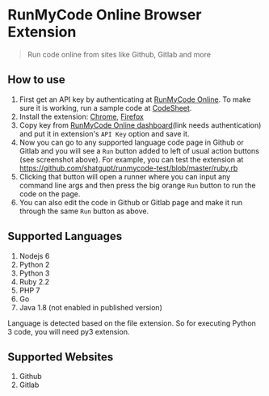# RunMyCode Online Browser Extension

> Run code online from sites like Github, Gitlab and more

## How to use
1. First get an API key by authenticating at [RunMyCode Online](https://runmycode.online). To make sure it is working, run a sample code at [CodeSheet](https://runmycode.online/codesheet.html).
2. Install the extension: [Chrome](https://chrome.google.com/webstore/detail/runmycode-online/iidcnkpdmnopbbkdmneglbelcefgfohf), [Firefox](https://addons.mozilla.org/en-US/firefox/addon/runmycode-online)
3. Copy key from [RunMyCode Online dashboard](https://runmycode.online/dashboard.html)(link needs authentication) and put it in extension's `API Key` option and save it.
4. Now you can go to any supported language code page in Github or Gitlab and you will see a `Run` button added to left of usual action buttons (see screenshot above). For example, you can test the extension at https://github.com/shatgupt/runmycode-test/blob/master/ruby.rb
5. Clicking that button will open a runner where you can input any command line args and then press the big orange `Run` button to run the code on the page.
6. You can also edit the code in Github or Gitlab page and make it run through the same `Run` button as above.

## Supported Languages
1. Nodejs 6
2. Python 2
3. Python 3
4. Ruby 2.2
5. PHP 7
6. Go
7. Java 1.8 (not enabled in published version)

Language is detected based on the file extension. So for executing Python 3 code, you will need py3 extension.

## Supported Websites
1. Github
2. Gitlab
